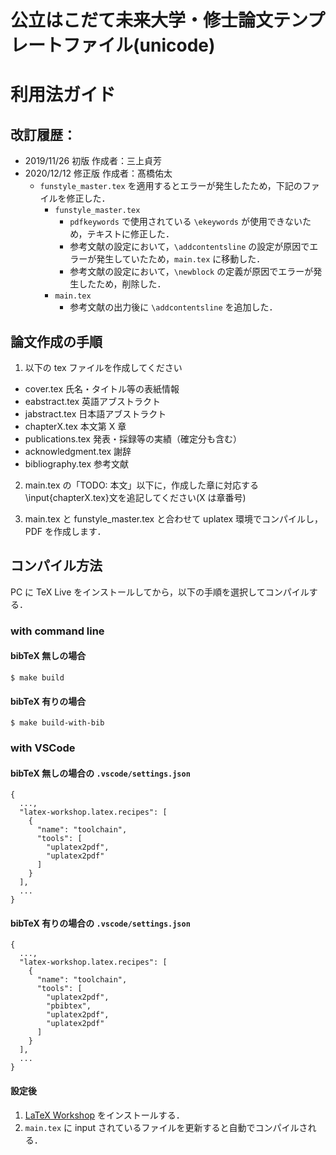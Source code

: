 # 公立はこだて未来大学・修士論文テンプレートファイル(unicode)

# 利用法ガイド

## 改訂履歴：

- 2019/11/26 初版 作成者：三上貞芳
- 2020/12/12 修正版 作成者：髙橋佑太
  - `funstyle_master.tex` を適用するとエラーが発生したため，下記のファイルを修正した．
    - `funstyle_master.tex`
      - `pdfkeywords` で使用されている `\ekeywords` が使用できないため，テキストに修正した．
      - 参考文献の設定において，`\addcontentsline` の設定が原因でエラーが発生していたため，`main.tex` に移動した．
      - 参考文献の設定において，`\newblock` の定義が原因でエラーが発生したため，削除した．
    - `main.tex`
      - 参考文献の出力後に `\addcontentsline` を追加した．

## 論文作成の手順

1. 以下の tex ファイルを作成してください

- cover.tex 氏名・タイトル等の表紙情報
- eabstract.tex 英語アブストラクト
- jabstract.tex 日本語アブストラクト
- chapterX.tex 本文第 X 章
- publications.tex 発表・採録等の実績（確定分も含む）
- acknowledgment.tex 謝辞
- bibliography.tex 参考文献

2. main.tex の「TODO: 本文」以下に，作成した章に対応する\input{chapterX.tex}文を追記してください(X は章番号)

3. main.tex と funstyle_master.tex と合わせて uplatex 環境でコンパイルし，PDF を作成します．

## コンパイル方法

PC に TeX Live をインストールしてから，以下の手順を選択してコンパイルする．

### with command line

#### bibTeX 無しの場合

```.shell
$ make build
```

#### bibTeX 有りの場合

```.shell
$ make build-with-bib
```

### with VSCode

#### bibTeX 無しの場合の `.vscode/settings.json`

```.jsonc
{
  ...,
  "latex-workshop.latex.recipes": [
    {
      "name": "toolchain",
      "tools": [
        "uplatex2pdf",
        "uplatex2pdf"
      ]
    }
  ],
  ...
}
```

#### bibTeX 有りの場合の `.vscode/settings.json`

```.jsonc
{
  ...,
  "latex-workshop.latex.recipes": [
    {
      "name": "toolchain",
      "tools": [
        "uplatex2pdf",
        "pbibtex",
        "uplatex2pdf",
        "uplatex2pdf"
      ]
    }
  ],
  ...
}
```

#### 設定後

1. [LaTeX Workshop](https://marketplace.visualstudio.com/items?itemName=James-Yu.latex-workshop) をインストールする．
2. `main.tex` に input されているファイルを更新すると自動でコンパイルされる．
